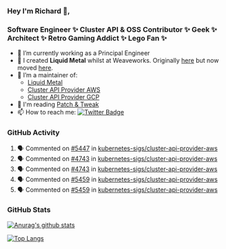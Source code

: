 ### Hey I'm Richard 👋, 

<h3 align="left">Software Engineer ✨ Cluster API & OSS Contributor ✨ Geek ✨ Architect ✨ Retro Gaming Addict ✨ Lego Fan ✨</h3>

- 🔭 I’m currently working as a Principal Engineer
- 📯 I created **Liquid Metal** whilst at Weaveworks. Originally [here](https://github.com/weaveworks-liquidmetal) but now moved [here](https://github.com/liquidmetal-dev).
- 👯 I’m a maintainer of:
  -  [Liquid Metal](https://github.com/liquidmetal-dev)
  -  [Cluster API Provider AWS](https://github.com/kubernetes-sigs/cluster-api-provider-aws)
  -  [Cluster API Provider GCP](https://github.com/kubernetes-sigs/cluster-api-provider-gcp)
- 💬 I'm reading [Patch & Tweak](https://bjooks.com/products/patch-tweak-exploring-modular-synthesis)
- 📫 How to reach me: [![Twitter Badge](https://img.shields.io/badge/-@fruit_case-00acee?style=flat&logo=Twitter&logoColor=white)](https://twitter.com/intent/follow?screen_name=fruit_case "Follow on Twitter")

### GitHub Activity 

<!--START_SECTION:activity-->
1. 🗣 Commented on [#5447](https://github.com/kubernetes-sigs/cluster-api-provider-aws/pull/5447#issuecomment-2786076395) in [kubernetes-sigs/cluster-api-provider-aws](https://github.com/kubernetes-sigs/cluster-api-provider-aws)
2. 🗣 Commented on [#4743](https://github.com/kubernetes-sigs/cluster-api-provider-aws/issues/4743#issuecomment-2786071368) in [kubernetes-sigs/cluster-api-provider-aws](https://github.com/kubernetes-sigs/cluster-api-provider-aws)
3. 🗣 Commented on [#4743](https://github.com/kubernetes-sigs/cluster-api-provider-aws/issues/4743#issuecomment-2786069828) in [kubernetes-sigs/cluster-api-provider-aws](https://github.com/kubernetes-sigs/cluster-api-provider-aws)
4. 🗣 Commented on [#5459](https://github.com/kubernetes-sigs/cluster-api-provider-aws/pull/5459#issuecomment-2786005062) in [kubernetes-sigs/cluster-api-provider-aws](https://github.com/kubernetes-sigs/cluster-api-provider-aws)
5. 🗣 Commented on [#5459](https://github.com/kubernetes-sigs/cluster-api-provider-aws/pull/5459#issuecomment-2786004587) in [kubernetes-sigs/cluster-api-provider-aws](https://github.com/kubernetes-sigs/cluster-api-provider-aws)
<!--END_SECTION:activity-->

### GitHub Stats

[![Anurag's github stats](https://github-readme-stats.vercel.app/api?username=richardcase&count_private=true&show_icons=true)](https://github.com/anuraghazra/github-readme-stats)

[![Top Langs](https://github-readme-stats.vercel.app/api/top-langs/?username=richardcase&hide=html&layout=compact)](https://github.com/anuraghazra/github-readme-stats)
